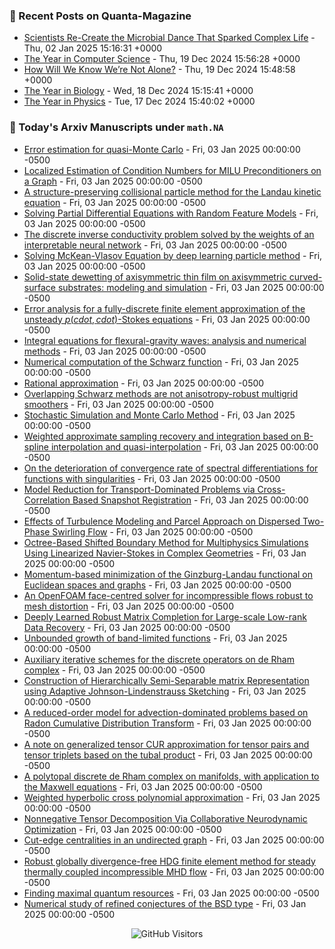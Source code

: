 ### 📝 Recent Posts on Quanta-Magazine
<!-- quanta starts -->
* <a href="https://www.quantamagazine.org/scientists-re-create-the-microbial-dance-that-sparked-complex-life-20250102/">Scientists Re-Create the Microbial Dance That Sparked Complex Life</a> - Thu, 02 Jan 2025 15:16:31 +0000
* <a href="https://www.quantamagazine.org/the-year-in-computer-science-20241219/">The Year in Computer Science</a> - Thu, 19 Dec 2024 15:56:28 +0000
* <a href="https://www.quantamagazine.org/how-will-we-know-were-not-alone-20241219/">How Will We Know We’re Not Alone?</a> - Thu, 19 Dec 2024 15:48:58 +0000
* <a href="https://www.quantamagazine.org/the-year-in-biology-20241218/">The Year in Biology</a> - Wed, 18 Dec 2024 15:15:41 +0000
* <a href="https://www.quantamagazine.org/the-year-in-physics-20241217/">The Year in Physics</a> - Tue, 17 Dec 2024 15:40:02 +0000
<!-- quanta ends -->


### 📝 Today's Arxiv Manuscripts under ``math.NA``
<!-- arxiv-math-na starts -->
* <a href="https://arxiv.org/abs/2501.00150">Error estimation for quasi-Monte Carlo</a> - Fri, 03 Jan 2025 00:00:00 -0500
* <a href="https://arxiv.org/abs/2501.00245">Localized Estimation of Condition Numbers for MILU Preconditioners on a Graph</a> - Fri, 03 Jan 2025 00:00:00 -0500
* <a href="https://arxiv.org/abs/2501.00263">A structure-preserving collisional particle method for the Landau kinetic equation</a> - Fri, 03 Jan 2025 00:00:00 -0500
* <a href="https://arxiv.org/abs/2501.00288">Solving Partial Differential Equations with Random Feature Models</a> - Fri, 03 Jan 2025 00:00:00 -0500
* <a href="https://arxiv.org/abs/2501.00345">The discrete inverse conductivity problem solved by the weights of an interpretable neural network</a> - Fri, 03 Jan 2025 00:00:00 -0500
* <a href="https://arxiv.org/abs/2501.00780">Solving McKean-Vlasov Equation by deep learning particle method</a> - Fri, 03 Jan 2025 00:00:00 -0500
* <a href="https://arxiv.org/abs/2501.00783">Solid-state dewetting of axisymmetric thin film on axisymmetric curved-surface substrates: modeling and simulation</a> - Fri, 03 Jan 2025 00:00:00 -0500
* <a href="https://arxiv.org/abs/2501.00849">Error analysis for a fully-discrete finite element approximation of the unsteady $p(cdot,cdot)$-Stokes equations</a> - Fri, 03 Jan 2025 00:00:00 -0500
* <a href="https://arxiv.org/abs/2501.00887">Integral equations for flexural-gravity waves: analysis and numerical methods</a> - Fri, 03 Jan 2025 00:00:00 -0500
* <a href="https://arxiv.org/abs/2501.00898">Numerical computation of the Schwarz function</a> - Fri, 03 Jan 2025 00:00:00 -0500
* <a href="https://arxiv.org/abs/2501.00902">Rational approximation</a> - Fri, 03 Jan 2025 00:00:00 -0500
* <a href="https://arxiv.org/abs/2501.00938">Overlapping Schwarz methods are not anisotropy-robust multigrid smoothers</a> - Fri, 03 Jan 2025 00:00:00 -0500
* <a href="https://arxiv.org/abs/2501.00997">Stochastic Simulation and Monte Carlo Method</a> - Fri, 03 Jan 2025 00:00:00 -0500
* <a href="https://arxiv.org/abs/2501.01167">Weighted approximate sampling recovery and integration based on B-spline interpolation and quasi-interpolation</a> - Fri, 03 Jan 2025 00:00:00 -0500
* <a href="https://arxiv.org/abs/2501.01199">On the deterioration of convergence rate of spectral differentiations for functions with singularities</a> - Fri, 03 Jan 2025 00:00:00 -0500
* <a href="https://arxiv.org/abs/2501.01299">Model Reduction for Transport-Dominated Problems via Cross-Correlation Based Snapshot Registration</a> - Fri, 03 Jan 2025 00:00:00 -0500
* <a href="https://arxiv.org/abs/2501.00037">Effects of Turbulence Modeling and Parcel Approach on Dispersed Two-Phase Swirling Flow</a> - Fri, 03 Jan 2025 00:00:00 -0500
* <a href="https://arxiv.org/abs/2501.00143">Octree-Based Shifted Boundary Method for Multiphysics Simulations Using Linearized Navier-Stokes in Complex Geometries</a> - Fri, 03 Jan 2025 00:00:00 -0500
* <a href="https://arxiv.org/abs/2501.00389">Momentum-based minimization of the Ginzburg-Landau functional on Euclidean spaces and graphs</a> - Fri, 03 Jan 2025 00:00:00 -0500
* <a href="https://arxiv.org/abs/2501.00450">An OpenFOAM face-centred solver for incompressible flows robust to mesh distortion</a> - Fri, 03 Jan 2025 00:00:00 -0500
* <a href="https://arxiv.org/abs/2501.00677">Deeply Learned Robust Matrix Completion for Large-scale Low-rank Data Recovery</a> - Fri, 03 Jan 2025 00:00:00 -0500
* <a href="https://arxiv.org/abs/2501.00901">Unbounded growth of band-limited functions</a> - Fri, 03 Jan 2025 00:00:00 -0500
* <a href="https://arxiv.org/abs/2105.02065">Auxiliary iterative schemes for the discrete operators on de Rham complex</a> - Fri, 03 Jan 2025 00:00:00 -0500
* <a href="https://arxiv.org/abs/2302.01977">Construction of Hierarchically Semi-Separable matrix Representation using Adaptive Johnson-Lindenstrauss Sketching</a> - Fri, 03 Jan 2025 00:00:00 -0500
* <a href="https://arxiv.org/abs/2304.14883">A reduced-order model for advection-dominated problems based on Radon Cumulative Distribution Transform</a> - Fri, 03 Jan 2025 00:00:00 -0500
* <a href="https://arxiv.org/abs/2305.00754">A note on generalized tensor CUR approximation for tensor pairs and tensor triplets based on the tubal product</a> - Fri, 03 Jan 2025 00:00:00 -0500
* <a href="https://arxiv.org/abs/2401.16130">A polytopal discrete de Rham complex on manifolds, with application to the Maxwell equations</a> - Fri, 03 Jan 2025 00:00:00 -0500
* <a href="https://arxiv.org/abs/2407.19442">Weighted hyperbolic cross polynomial approximation</a> - Fri, 03 Jan 2025 00:00:00 -0500
* <a href="https://arxiv.org/abs/2411.18127">Nonnegative Tensor Decomposition Via Collaborative Neurodynamic Optimization</a> - Fri, 03 Jan 2025 00:00:00 -0500
* <a href="https://arxiv.org/abs/2411.19603">Cut-edge centralities in an undirected graph</a> - Fri, 03 Jan 2025 00:00:00 -0500
* <a href="https://arxiv.org/abs/2412.06813">Robust globally divergence-free HDG finite element method for steady thermally coupled incompressible MHD flow</a> - Fri, 03 Jan 2025 00:00:00 -0500
* <a href="https://arxiv.org/abs/2210.13475">Finding maximal quantum resources</a> - Fri, 03 Jan 2025 00:00:00 -0500
* <a href="https://arxiv.org/abs/2412.17703">Numerical study of refined conjectures of the BSD type</a> - Fri, 03 Jan 2025 00:00:00 -0500
<!-- arxiv-math-na ends -->

<div align="center">
  
![GitHub Visitors](https://api.visitorbadge.io/api/visitors?path=https%3A%2F%2Fgithub.com%2Flowrank&label=profile%20views&labelColor=%231e1e2e&countColor=%23cba6f7)



</div>
